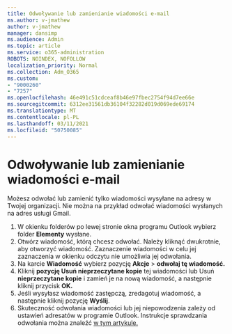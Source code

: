 ```yaml
---
title: Odwoływanie lub zamienianie wiadomości e-mail
ms.author: v-jmathew
author: v-jmathew
manager: dansimp
ms.audience: Admin
ms.topic: article
ms.service: o365-administration
ROBOTS: NOINDEX, NOFOLLOW
localization_priority: Normal
ms.collection: Adm_O365
ms.custom:
- "9000260"
- "7257"
ms.openlocfilehash: 46e491c51cdceaf8b46e97fbec2754f94d7ee66e
ms.sourcegitcommit: 6312ee31561db36104f32282d019d069ede69174
ms.translationtype: MT
ms.contentlocale: pl-PL
ms.lasthandoff: 03/11/2021
ms.locfileid: "50750085"
---
```

# <a name="recall-or-replace-email-message"></a>Odwoływanie lub zamienianie wiadomości e-mail

Możesz odwołać lub zamienić tylko wiadomości wysyłane na adresy w Twojej organizacji. Nie można na przykład odwołać wiadomości wysłanych na adres usługi Gmail.

1. W okienku folderów po lewej stronie okna programu Outlook wybierz folder **Elementy** wysłane.
2. Otwórz wiadomość, którą chcesz odwołać. Należy kliknąć dwukrotnie, aby otworzyć wiadomość. Zaznaczenie wiadomości w celu jej zaznaczenia w okienku odczytu nie umożliwia jej odwołania.
3. Na karcie **Wiadomość** wybierz pozycję **Akcje**  >  **odwołaj tę wiadomość.**
4. Kliknij **pozycję Usuń nieprzeczytane kopie** tej wiadomości lub Usuń **nieprzeczytane kopie** i zamień je na nową wiadomość, a następnie kliknij przycisk **OK.**
5. Jeśli wysyłasz wiadomość zastępczą, zredagotuj wiadomość, a następnie kliknij pozycję **Wyślij**.
6. Skuteczność odwołania wiadomości lub jej niepowodzenia zależy od ustawień adresatów w programie Outlook. Instrukcje sprawdzania odwołania można znaleźć [w tym artykule.](https://support.office.com/article/recall-or-replace-an-email-message-that-you-sent-35027f88-d655-4554-b4f8-6c0729a723a0#tocheck)
